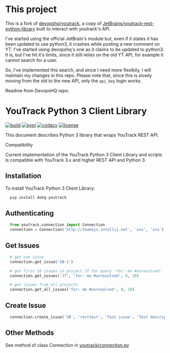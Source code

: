 This project
============
This is a fork of [devopshq/youtrack](https://github.com/devopshq/youtrack), a copy of [JetBrains/youtrack-rest-python-library](https://github.com/JetBrains/youtrack-rest-python-library) built to interact with youtrack's API.

I've started using the official JetBrain's module but, even if it states it has been updated to use python3, it crashes while posting a new comment on YT. I've started using devopshq's one as it claims to be updated to python3. It is, but I've hit it's limits, since it still relies on the old YT API, for example it cannot search for a user.

So, I've implemented this search, and since I need more flexibily, I will maintain my changes in this repo.
Please note that, since this is slowly moving from the old to the new API, only the `api_key` login works.

Readme from DevopsHQ repo:

YouTrack Python 3 Client Library
================================

[![build](https://travis-ci.org/devopshq/youtrack.svg?branch=master)](https://travis-ci.org/devopshq/youtrack) [![pypi](https://img.shields.io/pypi/v/dohq-youtrack.svg)](https://pypi.python.org/pypi/dohq-youtrack) [![codacy](https://api.codacy.com/project/badge/Grade/9f6d2c74eb1a4d798b87bd05bed6ee21)](https://www.codacy.com/app/devopshq/youtrack) [![license](https://img.shields.io/pypi/l/dohq-youtrack.svg)](https://github.com/devopshq/youtrack/blob/master/LICENSE)

This document describes Python 3 library that wraps YouTrack REST API.

Compatibility

Current implementation of the YouTrack Python 3 Client Library and scripts is compatible with YouTrack 3.x and higher REST API and Python 3.

Installation
------------

To install YouTrack Python 3 Client Library:

```python
  pip install dohq-youtrack
```

Authenticating
--------------

```python
  from youtrack.connection import Connection
  connection = Connection('http://teamsys.intellij.net', 'xxx', 'xxx')
```

Get Issues
----------

```python
  # get one issue
  connection.get_issue('SB-1')
```

```python
  # get first 10 issues in project JT for query 'for: me #unresolved'
  connection.get_issues('JT', 'for: me #unresolved', 0, 10)

  # get issues from all projects
  connection.get_all_issues('for: me #unresolved', 0, 10)

```

Create Issue
------------

```python
  connection.create_issue('SB', 'resttest', 'Test issue', 'Test description', '2', 'Bug', 'First', 'Open', '', '', '')
```

Other Methods
-------------

See method of class Connection in [youtrack/connection.py](https://github.com/devopshq/youtrack/blob/master/youtrack/connection.py)
